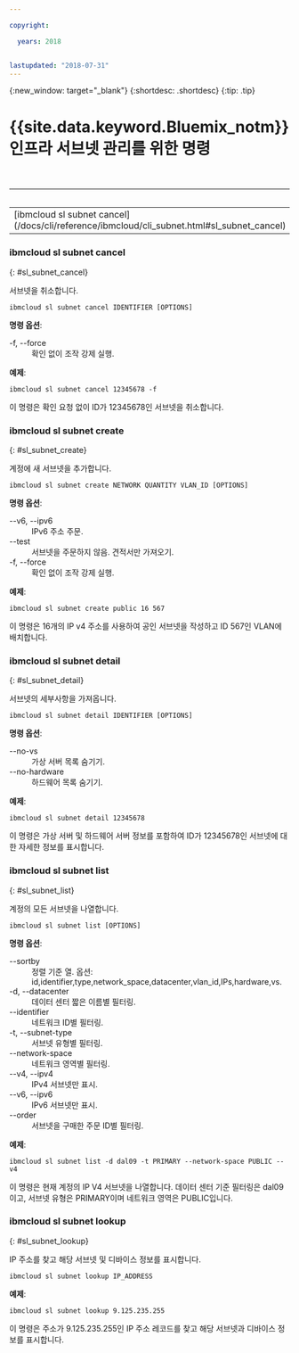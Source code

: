 ```yaml
---

copyright:

  years: 2018


lastupdated: "2018-07-31"
---
```


{:new_window: target="_blank"}
{:shortdesc: .shortdesc}
{:tip: .tip}

# {{site.data.keyword.Bluemix_notm}} 인프라 서브넷 관리를 위한 명령

<table summary="해당 명령에 대한 자세한 정보를 제공하는 링크가 있는 알파벳순으로 정렬된 일반 {{site.data.keyword.Bluemix_notm}} 인프라 명령">
<caption>표 1. {{site.data.keyword.Bluemix_notm}} 인프라 서브넷 명령</caption>
 <thead>
 <th colspan="5">{{site.data.keyword.Bluemix_notm}} 인프라 서브넷 명령</th>
 </thead>
 <tbody>
 <tr>
 <td>[ibmcloud sl subnet cancel](/docs/cli/reference/ibmcloud/cli_subnet.html#sl_subnet_cancel)</td>
 <td>[ibmcloud sl subnet create](/docs/cli/reference/ibmcloud/cli_subnet.html#sl_subnet_create)</td>
 <td>[ibmcloud sl subnet detail](/docs/cli/reference/ibmcloud/cli_subnet.html#sl_subnet_detail)</td>
 <td>[ibmcloud sl subnet list](/docs/cli/reference/ibmcloud/cli_subnet.html#sl_subnet_list)</td>
 <td>[ibmcloud sl subnet lookup](/docs/cli/reference/ibmcloud/cli_subnet.html#sl_subnet_lookup)</td>
 </tr>
   </tbody>
 </table>

 ### ibmcloud sl subnet cancel
{: #sl_subnet_cancel}

서브넷을 취소합니다.
```
ibmcloud sl subnet cancel IDENTIFIER [OPTIONS]
```

<strong>명령 옵션</strong>:
<dl>
<dt>-f, --force</dt>
<dd>확인 없이 조작 강제 실행.</dd>
</dl>

**예제**:
```
ibmcloud sl subnet cancel 12345678 -f
```
이 명령은 확인 요청 없이 ID가 12345678인 서브넷을 취소합니다.

### ibmcloud sl subnet create
{: #sl_subnet_create}

계정에 새 서브넷을 추가합니다.
```
ibmcloud sl subnet create NETWORK QUANTITY VLAN_ID [OPTIONS]
```

<strong>명령 옵션</strong>:
<dl>
<dt>--v6, --ipv6</dt>
<dd>IPv6 주소 주문.</dd>
<dt>--test</dt>
<dd>서브넷을 주문하지 않음. 견적서만 가져오기.</dd>
<dt>-f, --force</dt>
<dd>확인 없이 조작 강제 실행.</dd>
</dl>

**예제**:
```
ibmcloud sl subnet create public 16 567
```
이 명령은 16개의 IP v4 주소를 사용하여 공인 서브넷을 작성하고 ID 567인 VLAN에 배치합니다.

### ibmcloud sl subnet detail
{: #sl_subnet_detail}

서브넷의 세부사항을 가져옵니다.
```
ibmcloud sl subnet detail IDENTIFIER [OPTIONS]
```

<strong>명령 옵션</strong>:
<dl>
<dt>--no-vs</dt>
<dd>가상 서버 목록 숨기기.</dd>
<dt>--no-hardware</dt>
<dd>하드웨어 목록 숨기기.</dd>
</dl>

**예제**:
```
ibmcloud sl subnet detail 12345678
```
이 명령은 가상 서버 및 하드웨어 서버 정보를 포함하여 ID가 12345678인 서브넷에 대한 자세한 정보를 표시합니다.

### ibmcloud sl subnet list
{: #sl_subnet_list}

계정의 모든 서브넷을 나열합니다.
```
ibmcloud sl subnet list [OPTIONS]
```

<strong>명령 옵션</strong>:
<dl>
<dt>--sortby</dt>
<dd>정렬 기준 열. 옵션: id,identifier,type,network_space,datacenter,vlan_id,IPs,hardware,vs.</dd>
<dt>-d, --datacenter</dt>
<dd>데이터 센터 짧은 이름별 필터링.</dd>
<dt>--identifier</dt>
<dd>네트워크 ID별 필터링.</dd>
<dt>-t, --subnet-type</dt>
<dd>서브넷 유형별 필터링.</dd>
<dt>--network-space</dt>
<dd>네트워크 영역별 필터링.</dd>
<dt>--v4, --ipv4</dt>
<dd>IPv4 서브넷만 표시.</dd>
<dt>--v6, --ipv6</dt>
<dd>IPv6 서브넷만 표시.</dd>
<dt>--order</dt>
<dd>서브넷을 구매한 주문 ID별 필터링.</dd>
</dl>

**예제**:
```
ibmcloud sl subnet list -d dal09 -t PRIMARY --network-space PUBLIC --v4
```
이 명령은 현재 계정의 IP V4 서브넷을 나열합니다. 데이터 센터 기준 필터링은 dal09이고, 서브넷 유형은 PRIMARY이며 네트워크 영역은 PUBLIC입니다.

### ibmcloud sl subnet lookup
{: #sl_subnet_lookup}

IP 주소를 찾고 해당 서브넷 및 디바이스 정보를 표시합니다.
```
ibmcloud sl subnet lookup IP_ADDRESS
```


**예제**:
```
ibmcloud sl subnet lookup 9.125.235.255
```
이 명령은 주소가 9.125.235.255인 IP 주소 레코드를 찾고 해당 서브넷과 디바이스 정보를 표시합니다.

